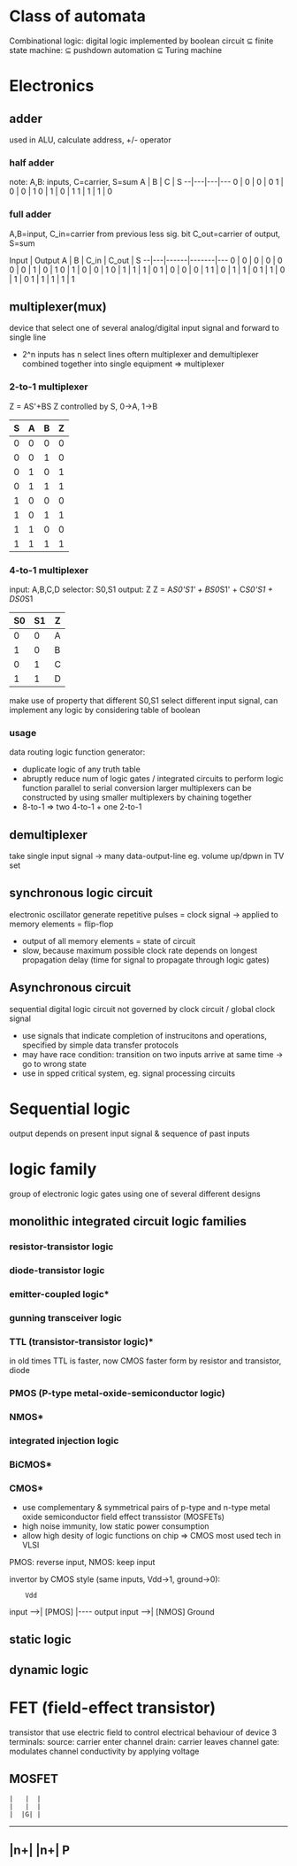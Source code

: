 # Class of automata
Combinational logic: digital logic implemented by boolean circuit 
⊆ finite state machine: 
⊆ pushdown automation 
⊆ Turing machine

# Electronics
## adder
used in ALU, calculate address, +/- operator
### half adder
note: A,B: inputs, C=carrier, S=sum
A | B | C | S
--|---|---|---
0 | 0 | 0 | 0
1 | 0 | 0 | 1
0 | 1 | 0 | 1
1 | 1 | 1 | 0

### full adder
A,B=input, C_in=carrier from previous less sig. bit
C_out=carrier of output, S=sum

Input        | Output
A | B | C_in | C_out | S
--|---|------|-------|---
0 | 0 | 0    | 0     | 0
0 | 0 | 1    | 0     | 1
0 | 1 | 0    | 0     | 1
0 | 1 | 1    | 1     | 0
1 | 0 | 0    | 0     | 1
1 | 0 | 1    | 1     | 0
1 | 1 | 0    | 1     | 0
1 | 1 | 1    | 1     | 1

## multiplexer(mux)
device that select one of several analog/digital input signal and forward to single line
- 2^n inputs has n select lines
oftern multiplexer and demultiplexer combined together into single equipment => multiplexer

### 2-to-1 multiplexer
Z = AS'+BS
Z controlled by S, 0->A, 1->B

S | A | B | Z
--|---|---|---
0 | 0 | 0 | 0
0 | 0 | 1 | 0
0 | 1 | 0 | 1
0 | 1 | 1 | 1
1 | 0 | 0 | 0
1 | 0 | 1 | 1
1 | 1 | 0 | 0
1 | 1 | 1 | 1

### 4-to-1 multiplexer
input: A,B,C,D
selector: S0,S1
output: Z
Z = A*S0'*S1' + B*S0*S1' + C*S0'*S1 + D*S0*S1

S0 | S1 | Z
---|----|---
0  | 0  | A
1  | 0  | B
0  | 1  | C
1  | 1  | D

make use of property that different S0,S1 select different input signal, can implement any logic by considering table of boolean

### usage
data routing
logic function generator:
- duplicate logic of any truth table
- abruptly reduce num of logic gates / integrated circuits to perform logic function
parallel to serial conversion
larger multiplexers can be constructed by using smaller multiplexers by chaining together
- 8-to-1 => two 4-to-1 + one 2-to-1

## demultiplexer 
take single input signal -> many data-output-line
eg. volume up/dpwn in TV set

## synchronous logic circuit
electronic oscillator generate repetitive pulses = clock signal -> applied to memory elements = flip-flop
- output of all memory elements = state of circuit
- slow, because maximum possible clock rate depends on longest propagation delay (time for signal to propagate through logic gates)

## Asynchronous circuit
sequential digital logic circuit not governed by clock circuit / global clock signal
- use signals that indicate completion of instrucitons and operations, specified by simple data transfer protocols
- may have race condition: transition on two inputs arrive at same time -> go to wrong state
- use in spped critical system, eg. signal processing circuits

# Sequential logic
output depends on present input signal & sequence of past inputs

# logic family
group of electronic logic gates using one of several different designs

## monolithic integrated circuit logic families

### resistor-transistor logic
### diode-transistor logic
### emitter-coupled logic*

### gunning transceiver logic
### TTL (transistor-transistor logic)*
in old times TTL is faster, now CMOS faster
form by resistor and transistor, diode

### PMOS (P-type metal-oxide-semiconductor logic)
### NMOS*
### integrated injection logic
### BiCMOS*
### CMOS*
- use complementary & symmetrical pairs of p-type and n-type metal oxide semiconductor field effect transsistor (MOSFETs)
- high noise immunity, low static power consumption
- allow high desity of logic functions on chip => CMOS most used tech in VLSI

PMOS: reverse input, NMOS: keep input

invertor by CMOS style (same inputs, Vdd->1, ground->0):

        Vdd
input -->| [PMOS]
         |---- output
input -->| [NMOS]
      Ground



## static logic
## dynamic logic

# FET (field-effect transistor)
transistor that use electric field to control electrical behaviour of device
3 terminals: 
source: carrier enter channel
drain: carrier leaves channel
gate: modulates channel conductivity by applying voltage

## MOSFET
    |   |  |
    |   |  |
    |  |G| |
 --------------
   |n+|  |n+|
        P
 --------------










